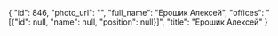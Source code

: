 {
    "id": 846,
    "photo_url": "",
    "full_name": "Ерошик Алексей",
    "offices": "[{\"id\": null, \"name\": null, \"position\": null}]",
    "title": "Ерошик Алексей"
}